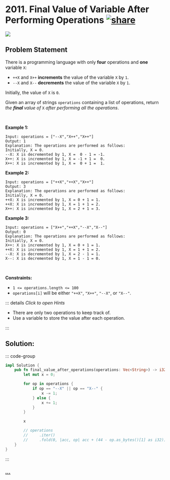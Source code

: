 # 2011. Final Value of Variable After Performing Operations [![share]](https://leetcode.com/problems/final-value-of-variable-after-performing-operations/)

![][easy]

## Problem Statement

<p>There is a programming language with only <strong>four</strong> operations and <strong>one</strong> variable <code>X</code>:</p>
<ul>
<li><code>++X</code> and <code>X++</code> <strong>increments</strong> the value of the variable <code>X</code> by <code>1</code>.</li>
<li><code>--X</code> and <code>X--</code> <strong>decrements</strong> the value of the variable <code>X</code> by <code>1</code>.</li>
</ul>
<p>Initially, the value of <code>X</code> is <code>0</code>.</p>
<p>Given an array of strings <code>operations</code> containing a list of operations, return <em>the <strong>final </strong>value of </em><code>X</code> <em>after performing all the operations</em>.</p>
<p> </p>
<p><strong class="example">Example 1:</strong></p>

```
Input: operations = ["--X","X++","X++"]
Output: 1
Explanation: The operations are performed as follows:
Initially, X = 0.
--X: X is decremented by 1, X =  0 - 1 = -1.
X++: X is incremented by 1, X = -1 + 1 =  0.
X++: X is incremented by 1, X =  0 + 1 =  1.
```

<p><strong class="example">Example 2:</strong></p>

```
Input: operations = ["++X","++X","X++"]
Output: 3
Explanation: The operations are performed as follows:
Initially, X = 0.
++X: X is incremented by 1, X = 0 + 1 = 1.
++X: X is incremented by 1, X = 1 + 1 = 2.
X++: X is incremented by 1, X = 2 + 1 = 3.
```

<p><strong class="example">Example 3:</strong></p>

```
Input: operations = ["X++","++X","--X","X--"]
Output: 0
Explanation: The operations are performed as follows:
Initially, X = 0.
X++: X is incremented by 1, X = 0 + 1 = 1.
++X: X is incremented by 1, X = 1 + 1 = 2.
--X: X is decremented by 1, X = 2 - 1 = 1.
X--: X is decremented by 1, X = 1 - 1 = 0.
```

<p> </p>
<p><strong>Constraints:</strong></p>
<ul>
<li><code>1 &lt;= operations.length &lt;= 100</code></li>
<li><code>operations[i]</code> will be either <code>"++X"</code>, <code>"X++"</code>, <code>"--X"</code>, or <code>"X--"</code>.</li>
</ul>

::: details _Click to open Hints_

- There are only two operations to keep track of.
- Use a variable to store the value after each operation.

:::

## Solution:

::: code-group

```rs [Rust]
impl Solution {
    pub fn final_value_after_operations(operations: Vec<String>) -> i32 {
        let mut x = 0;

        for op in operations {
            if op == "--X" || op == "X--" {
                x -= 1;
            } else {
                x += 1;
            }
        }

        x

        // operations
        //     .iter()
        //     .fold(0, |acc, op| acc + (44 - op.as_bytes()[1] as i32))
    }
}

```

:::

### [_..._](#)

```

```

<!----------------------------------{ link }--------------------------------->

[share]: https://graph.org/file/3ea5234dda646b71c574a.png
[easy]: https://img.shields.io/badge/Difficulty-Easy-bright.svg
[medium]: https://img.shields.io/badge/Difficulty-Medium-yellow.svg
[hard]: https://img.shields.io/badge/Difficulty-Hard-red.svg
